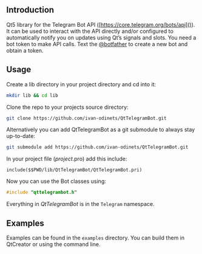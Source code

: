 ## Introduction
Qt5 library for the Telegram Bot API ([https://core.telegram.org/bots/api]()).
It can be used to interact with the API directly and/or configured to automatically notify you on updates using Qt’s signals and slots.
You need a bot token to make API calls. Text the [@botfather](https://telegram.me/BotFather) to create a new bot and obtain a token.

## Usage
Create a lib directory in your project directory and cd into it:
```sh
mkdir lib && cd lib
```

Clone the repo to your projects source directory:
```bash
git clone https://github.com/ivan-odinets/QtTelegramBot.git
```

Alternatively you can add QtTelegramBot as a git submodule to always stay up-to-date:
```bash
git submodule add https://github.com/ivan-odinets/QtTelegramBot.git
```

In your project file (*project*.pro) add this include:
```qmake
include($$PWD/lib/QtTelegramBot/QtTelegramBot.pri)
```

Now you can use the Bot classes using:
```c++
#include "qttelegrambot.h"
```
    

Everything in *QtTelegramBot* is in the `Telegram` namespace.


## Examples
Examples can be found in the `examples` directory. You can build them in QtCreator or using the command line.
